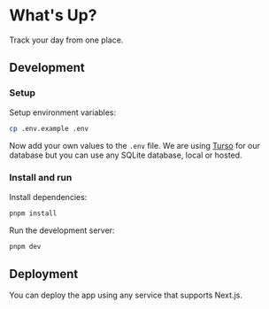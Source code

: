 # What's Up?

Track your day from one place.

## Development

### Setup

Setup environment variables:

```bash
cp .env.example .env
```

Now add your own values to the `.env` file. We are using [Turso](https://https://turso.tech) for our database but you can use any SQLite database, local or hosted.

### Install and run

Install dependencies:

```bash
pnpm install
```

Run the development server:

```bash
pnpm dev
```

## Deployment

You can deploy the app using any service that supports Next.js.
